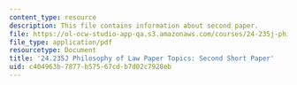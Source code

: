 ```yaml
---
content_type: resource
description: This file contains information about second paper.
file: https://ol-ocw-studio-app-qa.s3.amazonaws.com/courses/24-235j-philosophy-of-law-spring-2012/c404963b7877b57567cdb7d02c7928eb_MIT24_235JS12_Secondpaper.pdf
file_type: application/pdf
resourcetype: Document
title: '24.235J Philosophy of Law Paper Topics: Second Short Paper'
uid: c404963b-7877-b575-67cd-b7d02c7928eb
---
```

